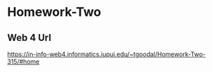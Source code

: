# Homework-Two

## Web 4 Url
https://in-info-web4.informatics.iupui.edu/~tgoodal/Homework-Two-315/#home

